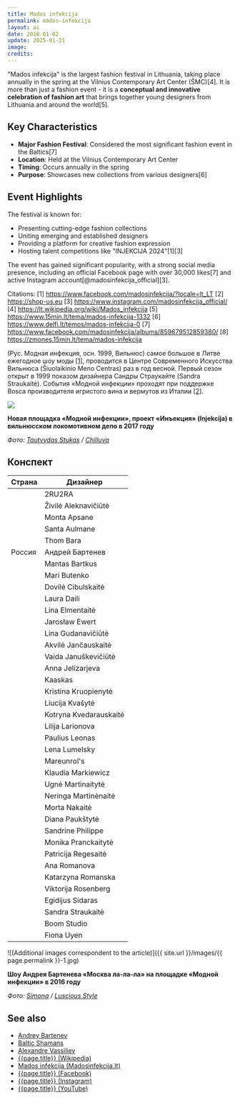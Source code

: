 ```yaml
---
title: Mados infekcija
permalink: mados-infekcija
layout: ai
date: 2018-01-02
update: 2025-01-21
image:
credits:
---
```


"Mados infekcija" is the largest fashion festival in Lithuania, taking place annually in the spring at the Vilnius Contemporary Art Center (ŠMC)[4]. It is more than just a fashion event - it is a **conceptual and innovative celebration of fashion art** that brings together young designers from Lithuania and around the world[5].

## Key Characteristics

- **Major Fashion Festival**: Considered the most significant fashion event in the Baltics[7]
- **Location**: Held at the Vilnius Contemporary Art Center
- **Timing**: Occurs annually in the spring
- **Purpose**: Showcases new collections from various designers[6]

## Event Highlights

The festival is known for:
- Presenting cutting-edge fashion collections
- Uniting emerging and established designers
- Providing a platform for creative fashion expression
- Hosting talent competitions like "INJEKCIJA 2024"[1][3]

The event has gained significant popularity, with a strong social media presence, including an official Facebook page with over 30,000 likes[7] and active Instagram account[@madosinfekcija_official][3].

Citations:
[1] https://www.facebook.com/madosinfekcija/?locale=lt_LT
[2] https://shop-us.eu
[3] https://www.instagram.com/madosinfekcija_official/
[4] https://lt.wikipedia.org/wiki/Mados_infekcija
[5] https://www.15min.lt/tema/mados-infekcija-1332
[6] https://www.delfi.lt/temos/mados-infekcija-0
[7] https://www.facebook.com/madosinfekcija/albums/859679512859380/
[8] https://zmones.15min.lt/tema/mados-infekcija

(Рус. Модная инфекция, осн. 1999, Вильнюс) самое большое в Литве ежегодное шоу моды <span id="a1">[\[1\]](#f1)</span>, проводится в Центре Современного Искусства Вильнюса (Šiuolaikinio Meno Centras) раз в год весной. Первый сезон открыт в 1999 показом дизайнера Сандры Страукайте (Sandra Straukaitė). События «Модной инфекции» проходят при поддержке Bosca производителя игристого вина и вермутов из Италии <span id="a2">[\[2\]](#f2)</span>.

![](https://i2.wp.com/chilluva.lt/wp-content/uploads/2017/11/41_preview-1.jpeg)

**Новая площадка «Модной инфекции», проект «Инъекция» (Injekcija) в вильнюсском локомотивном депо в 2017 году**

*Фото: [Tautvydas Stukas](stukas-tautvydas) / [Chilluva](http://chilluva.lt/2017/11/10/injekcija-veza-mados-lokomotyvas-pajudejo-i-cecha/)*

## Конспект

|Страна|Дизайнер|
|-|-|
||2RU2RA|
||Živilė Aleknavičiūtė|
||Monta Apsane|
||Santa Aulmane|
||Thom Bara|
|Россия|Андрей Бартенев|
||Mantas Bartkus|
||Mari Butenko|
||Dovilė Cibulskaitė|
||Laura Daili|
||Lina Elmentaitė|
||Jarosław Ewert|
||Lina Gudanavičiūtė|
||Akvilė Jančauskaitė|
||Vaida Januškevičiūtė|
||Anna Jelizarjeva|
||Kaaskas|
||Kristina Kruopienytė|
||Liucija Kvašytė|
||Kotryna Kvedarauskaitė|
||Lilija Larionova|
||Paulius Leonas|
||Lena Lumelsky|
||Mareunrol's|
||Klaudia Markiewicz|
||Ugnė Martinaitytė|
||Neringa Martinėnaitė|
||Morta Nakaitė|
||Diana Paukštytė|
||Sandrine Philippe|
||Monika Pranckaitytė|
||Patricija Regesaitė|
||Ana Romanova|
||Katarzyna Romanska|
||Viktorija Rosenberg|
||Egidijus Sidaras|
||Sandra Straukaitė|
||Boom Studio|
||Fiona Uyen|

![(Additional images correspondent to the article)]({{ site.url }}/images/{{ page.permalink }}-1.jpg)

**Шоу Андрея Бартенева «Москва ла-ла-ла» на площадке «Модной инфекции» в 2016 году**

*Фото: [Simona](simona) / [Luscious Style](http://luscious-style.com/mados-infekcija-2016-pirma-diena/)*

## See also

+ [Andrey Bartenev](bartenev-andrey)
+ [Baltic Shamans](baltic-shamans)
+ [Alexandre Vassiliev](vassiliev-alexandre)
+ [{{page.title}} (Wikipedia)](https://en.wikipedia.org/wiki/Mados_infekcija)
+ [Mados infekcija (Madosinfekcija.lt)](http://www.madosinfekcija.lt/en/sponsors/)
+ [{{page.title}} (Facebook)](https://www.facebook.com/pg/madosinfekcija/community/?ref=page_internal)
+ [{{page.title}} (Instagram)](https://www.instagram.com/madosinfekcija/)
+ [{{page.title}} (YouTube)](https://www.youtube.com/channel/UCpjraW-xybnHgJBbc6mudBw/about)
